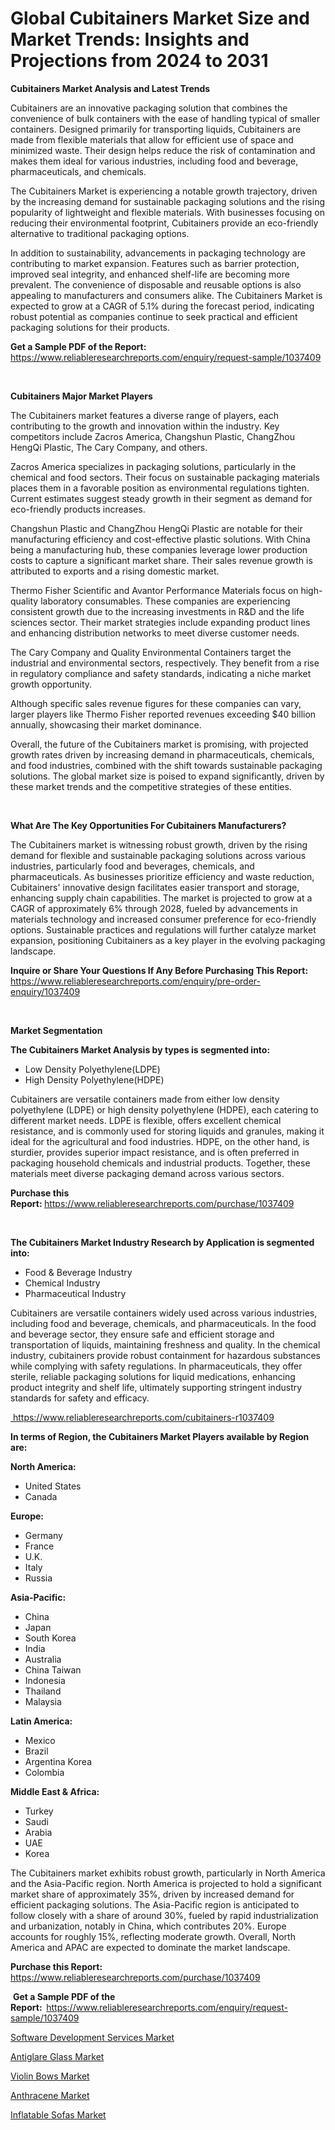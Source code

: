 <p><h1>Global Cubitainers Market Size and Market Trends: Insights and Projections from 2024 to 2031</h1></p><p><strong>Cubitainers Market Analysis and Latest Trends</strong></p>
<p><p>Cubitainers are an innovative packaging solution that combines the convenience of bulk containers with the ease of handling typical of smaller containers. Designed primarily for transporting liquids, Cubitainers are made from flexible materials that allow for efficient use of space and minimized waste. Their design helps reduce the risk of contamination and makes them ideal for various industries, including food and beverage, pharmaceuticals, and chemicals.</p><p>The Cubitainers Market is experiencing a notable growth trajectory, driven by the increasing demand for sustainable packaging solutions and the rising popularity of lightweight and flexible materials. With businesses focusing on reducing their environmental footprint, Cubitainers provide an eco-friendly alternative to traditional packaging options.</p><p>In addition to sustainability, advancements in packaging technology are contributing to market expansion. Features such as barrier protection, improved seal integrity, and enhanced shelf-life are becoming more prevalent. The convenience of disposable and reusable options is also appealing to manufacturers and consumers alike. The Cubitainers Market is expected to grow at a CAGR of 5.1% during the forecast period, indicating robust potential as companies continue to seek practical and efficient packaging solutions for their products.</p></p>
<p><strong>Get a Sample PDF of the Report:&nbsp;</strong> <a href="https://www.reliableresearchreports.com/enquiry/request-sample/1037409?utm_campaign=16&utm_medium=2&utm_source=Github&utm_content=ia&utm_term=14112024&utm_id=cubitainers">https://www.reliableresearchreports.com/enquiry/request-sample/1037409</a></p>
<p>&nbsp;</p>
<p><strong>Cubitainers Major Market Players</strong></p>
<p><p>The Cubitainers market features a diverse range of players, each contributing to the growth and innovation within the industry. Key competitors include Zacros America, Changshun Plastic, ChangZhou HengQi Plastic, The Cary Company, and others.</p><p>Zacros America specializes in packaging solutions, particularly in the chemical and food sectors. Their focus on sustainable packaging materials places them in a favorable position as environmental regulations tighten. Current estimates suggest steady growth in their segment as demand for eco-friendly products increases.</p><p>Changshun Plastic and ChangZhou HengQi Plastic are notable for their manufacturing efficiency and cost-effective plastic solutions. With China being a manufacturing hub, these companies leverage lower production costs to capture a significant market share. Their sales revenue growth is attributed to exports and a rising domestic market.</p><p>Thermo Fisher Scientific and Avantor Performance Materials focus on high-quality laboratory consumables. These companies are experiencing consistent growth due to the increasing investments in R&D and the life sciences sector. Their market strategies include expanding product lines and enhancing distribution networks to meet diverse customer needs.</p><p>The Cary Company and Quality Environmental Containers target the industrial and environmental sectors, respectively. They benefit from a rise in regulatory compliance and safety standards, indicating a niche market growth opportunity.</p><p>Although specific sales revenue figures for these companies can vary, larger players like Thermo Fisher reported revenues exceeding $40 billion annually, showcasing their market dominance.</p><p>Overall, the future of the Cubitainers market is promising, with projected growth rates driven by increasing demand in pharmaceuticals, chemicals, and food industries, combined with the shift towards sustainable packaging solutions. The global market size is poised to expand significantly, driven by these market trends and the competitive strategies of these entities.</p></p>
<p>&nbsp;</p>
<p><strong>What Are The Key Opportunities For Cubitainers Manufacturers?</strong></p>
<p><p>The Cubitainers market is witnessing robust growth, driven by the rising demand for flexible and sustainable packaging solutions across various industries, particularly food and beverages, chemicals, and pharmaceuticals. As businesses prioritize efficiency and waste reduction, Cubitainers' innovative design facilitates easier transport and storage, enhancing supply chain capabilities. The market is projected to grow at a CAGR of approximately 6% through 2028, fueled by advancements in materials technology and increased consumer preference for eco-friendly options. Sustainable practices and regulations will further catalyze market expansion, positioning Cubitainers as a key player in the evolving packaging landscape.</p></p>
<p><strong>Inquire or Share Your Questions If Any Before Purchasing This Report:</strong> <a href="https://www.reliableresearchreports.com/enquiry/pre-order-enquiry/1037409?utm_campaign=16&utm_medium=2&utm_source=Github&utm_content=ia&utm_term=14112024&utm_id=cubitainers">https://www.reliableresearchreports.com/enquiry/pre-order-enquiry/1037409</a></p>
<p>&nbsp;</p>
<p><strong>Market Segmentation</strong></p>
<p><strong>The Cubitainers Market Analysis by types is segmented into:</strong></p>
<p><ul><li>Low Density Polyethylene(LDPE)</li><li>High Density Polyethylene(HDPE)</li></ul></p>
<p><p>Cubitainers are versatile containers made from either low density polyethylene (LDPE) or high density polyethylene (HDPE), each catering to different market needs. LDPE is flexible, offers excellent chemical resistance, and is commonly used for storing liquids and granules, making it ideal for the agricultural and food industries. HDPE, on the other hand, is sturdier, provides superior impact resistance, and is often preferred in packaging household chemicals and industrial products. Together, these materials meet diverse packaging demand across various sectors.</p></p>
<p><strong>Purchase this Report:&nbsp;</strong><a href="https://www.reliableresearchreports.com/purchase/1037409?utm_campaign=16&utm_medium=2&utm_source=Github&utm_content=ia&utm_term=14112024&utm_id=cubitainers">https://www.reliableresearchreports.com/purchase/1037409</a></p>
<p>&nbsp;</p>
<p><strong>The Cubitainers Market Industry Research by Application is segmented into:</strong></p>
<p><ul><li>Food & Beverage Industry</li><li>Chemical Industry</li><li>Pharmaceutical Industry</li></ul></p>
<p><p>Cubitainers are versatile containers widely used across various industries, including food and beverage, chemicals, and pharmaceuticals. In the food and beverage sector, they ensure safe and efficient storage and transportation of liquids, maintaining freshness and quality. In the chemical industry, cubitainers provide robust containment for hazardous substances while complying with safety regulations. In pharmaceuticals, they offer sterile, reliable packaging solutions for liquid medications, enhancing product integrity and shelf life, ultimately supporting stringent industry standards for safety and efficacy.</p></p>
<p><a href="https://www.reliableresearchreports.com/cubitainers-r1037409?utm_campaign=16&utm_medium=2&utm_source=Github&utm_content=ia&utm_term=14112024&utm_id=cubitainers">&nbsp;https://www.reliableresearchreports.com/cubitainers-r1037409</a></p>
<p><strong>In terms of Region, the Cubitainers Market Players available by Region are:</strong></p>
<p>
    <p> <strong> North America: </strong>
        <ul>
            <li>United States</li>
            <li>Canada</li>
        </ul>
        </p> 
    <p> <strong> Europe: </strong>
        <ul>
            <li>Germany</li>
            <li>France</li>
            <li>U.K.</li>
            <li>Italy</li>
            <li>Russia</li>
        </ul>
        </p> 
    <p> <strong> Asia-Pacific: </strong>
        <ul>
            <li>China</li>
            <li>Japan</li>
            <li>South Korea</li>
            <li>India</li>
            <li>Australia</li>
            <li>China Taiwan</li>
            <li>Indonesia</li>
            <li>Thailand</li>
            <li>Malaysia</li>
        </ul>
        </p> 
    <p> <strong> Latin America: </strong>
        <ul>
            <li>Mexico</li>
            <li>Brazil</li>
            <li>Argentina Korea</li>
            <li>Colombia</li>
        </ul>
        </p> 
    <p> <strong> Middle East & Africa: </strong>
        <ul>
            <li>Turkey</li>
            <li>Saudi</li>
            <li>Arabia</li>
            <li>UAE</li>
            <li>Korea</li>
        </ul>
    </p>
    </p>
<p><p>The Cubitainers market exhibits robust growth, particularly in North America and the Asia-Pacific region. North America is projected to hold a significant market share of approximately 35%, driven by increased demand for efficient packaging solutions. The Asia-Pacific region is anticipated to follow closely with a share of around 30%, fueled by rapid industrialization and urbanization, notably in China, which contributes 20%. Europe accounts for roughly 15%, reflecting moderate growth. Overall, North America and APAC are expected to dominate the market landscape.</p></p>
<p><strong>Purchase this Report: </strong><a href="https://www.reliableresearchreports.com/purchase/1037409?utm_campaign=16&utm_medium=2&utm_source=Github&utm_content=ia&utm_term=14112024&utm_id=cubitainers">https://www.reliableresearchreports.com/purchase/1037409</a></p>
<p>&nbsp;<strong>Get a Sample PDF of the Report:&nbsp;&nbsp;</strong><a href="https://www.reliableresearchreports.com/enquiry/request-sample/1037409?utm_campaign=16&utm_medium=2&utm_source=Github&utm_content=ia&utm_term=14112024&utm_id=cubitainers">https://www.reliableresearchreports.com/enquiry/request-sample/1037409</a></p>
<p><strong></strong></p>
<p><p><a href="https://issuu.com/reportprime-2/docs/software-development-services-marke_b5e1ec492fadba?utm_campaign=16&utm_medium=2&utm_source=Github&utm_content=ia&utm_term=14112024&utm_id=cubitainers">Software Development Services Market</a></p><p><a href="https://github.com/MarciaRunte/Market-Research-Report-List-1/blob/main/antiglare-glass-market.md?utm_campaign=16&utm_medium=2&utm_source=Github&utm_content=ia&utm_term=14112024&utm_id=cubitainers">Antiglare Glass Market</a></p><p><a href="https://www.linkedin.com/pulse/investment-opportunities-violin-bows-sector-risk-analysis-gpejc?utm_campaign=16&utm_medium=2&utm_source=Github&utm_content=ia&utm_term=14112024&utm_id=cubitainers">Violin Bows Market</a></p><p><a href="https://github.com/Chiragrp22/Market-Research-Report-List-6/blob/main/anthracene-market.md?utm_campaign=16&utm_medium=2&utm_source=Github&utm_content=ia&utm_term=14112024&utm_id=cubitainers">Anthracene Market</a></p><p><a href="https://www.linkedin.com/pulse/navigating-global-inflatable-sofas-market-landscape-trends-hgmxc?utm_campaign=16&utm_medium=2&utm_source=Github&utm_content=ia&utm_term=14112024&utm_id=cubitainers">Inflatable Sofas Market</a></p></p>